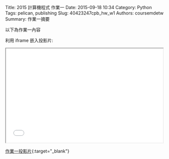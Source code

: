 Title: 2015 計算機程式 作業一
Date: 2015-09-18 10:34
Category: Python
Tags: pelican, publishing
Slug: 40423247cpb_hw_w1
Authors: coursemdetw
Summary: 作業一摘要

以下為作業一內容

利用 iframe 嵌入投影片:

<iframe src="40423247_cp_w1_p.html" width="500" height="300"></iframe>

[作業一投影片](40423247_cp_w1_p.html){:target="_blank"}
